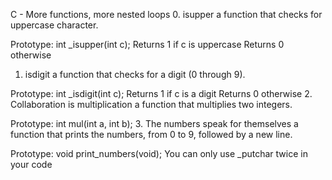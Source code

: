 C - More functions, more nested loops
0. isupper
 a function that checks for uppercase character.

Prototype: int _isupper(int c);
Returns 1 if c is uppercase
Returns 0 otherwise
1. isdigit
 a function that checks for a digit (0 through 9).

Prototype: int _isdigit(int c);
Returns 1 if c is a digit
Returns 0 otherwise
2. Collaboration is multiplication
 a function that multiplies two integers.

Prototype: int mul(int a, int b);
3. The numbers speak for themselves
 a function that prints the numbers, from 0 to 9, followed by a new line.

Prototype: void print_numbers(void);
You can only use _putchar twice in your code
